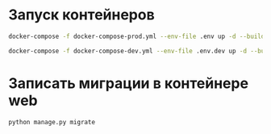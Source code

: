 # Запуск контейнеров
```bash
docker-compose -f docker-compose-prod.yml --env-file .env up -d --build
```
```bash
docker-compose -f docker-compose-dev.yml --env-file .env.dev up -d --build
```

# Записать миграции в контейнере web
```bash
python manage.py migrate
```
